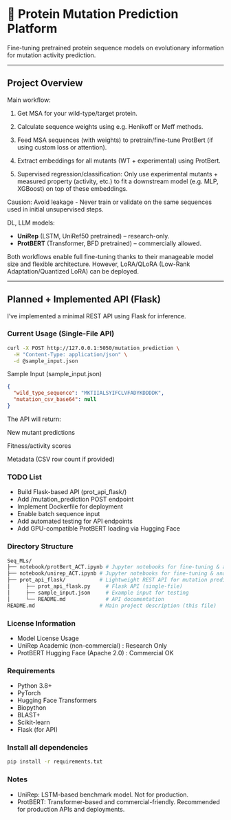 # 🧬 Protein Mutation Prediction Platform

Fine-tuning pretrained protein sequence models on evolutionary information for mutation activity prediction.

---

## Project Overview

Main workflow:
  1. Get MSA for your wild-type/target protein.

  2. Calculate sequence weights using e.g. Henikoff or Meff methods.

  3. Feed MSA sequences (with weights) to pretrain/fine-tune ProtBert (if using custom loss or attention).

  4. Extract embeddings for all mutants (WT + experimental) using ProtBert.

  5. Supervised regression/classification: Only use experimental mutants + measured property (activity, etc.) to fit a downstream model (e.g. MLP, XGBoost) on top of these embeddings.

  Causion: Avoid leakage - Never train or validate on the same sequences used in initial unsupervised steps.

DL, LLM models:

- **UniRep** (LSTM, UniRef50 pretrained) – research-only.
- **ProtBERT** (Transformer, BFD pretrained) – commercially allowed.

Both workflows enable full fine-tuning thanks to their manageable model size and flexible architecture.
However, LoRA/QLoRA (Low-Rank Adaptation/Quantized LoRA) can be deployed. 

---

## Planned + Implemented API (Flask)

I’ve implemented a minimal REST API using Flask for inference.

### Current Usage (Single-File API)

```bash
curl -X POST http://127.0.0.1:5050/mutation_prediction \
  -H "Content-Type: application/json" \
  -d @sample_input.json
```

Sample Input (sample_input.json)
```json
{
  "wild_type_sequence": "MKTIIALSYIFCLVFADYKDDDDK",
  "mutation_csv_base64": null
}
```

The API will return:

New mutant predictions

Fitness/activity scores

Metadata (CSV row count if provided)

### TODO List
- Build Flask-based API (prot_api_flask/)
- Add /mutation_prediction POST endpoint
- Implement Dockerfile for deployment
- Enable batch sequence input
- Add automated testing for API endpoints
- Add GPU-compatible ProtBERT loading via Hugging Face

### Directory Structure

```graphql
Seq_MLs/
├── notebook/protBert_ACT.ipynb # Jupyter notebooks for fine-tuning & analysis
├── notebook/unirep_ACT.ipynb # Jupyter notebooks for fine-tuning & analysis
├── prot_api_flask/           # Lightweight REST API for mutation prediction
│     ├── prot_api_flask.py     # Flask API (single-file)
│     ├── sample_input.json     # Example input for testing
│     └── README.md             # API documentation
README.md                     # Main project description (this file)
```
### License Information
- Model	License	Usage
- UniRep	Academic (non-commercial)	: Research Only
- ProtBERT	Hugging Face (Apache 2.0)	: Commercial OK

### Requirements
- Python 3.8+
- PyTorch
- Hugging Face Transformers
- Biopython
- BLAST+
- Scikit-learn
- Flask (for API)

### Install all dependencies
```bash
pip install -r requirements.txt
```
  
### Notes
- UniRep: LSTM-based benchmark model. Not for production.
- ProtBERT: Transformer-based and commercial-friendly. Recommended for production APIs and deployments.

